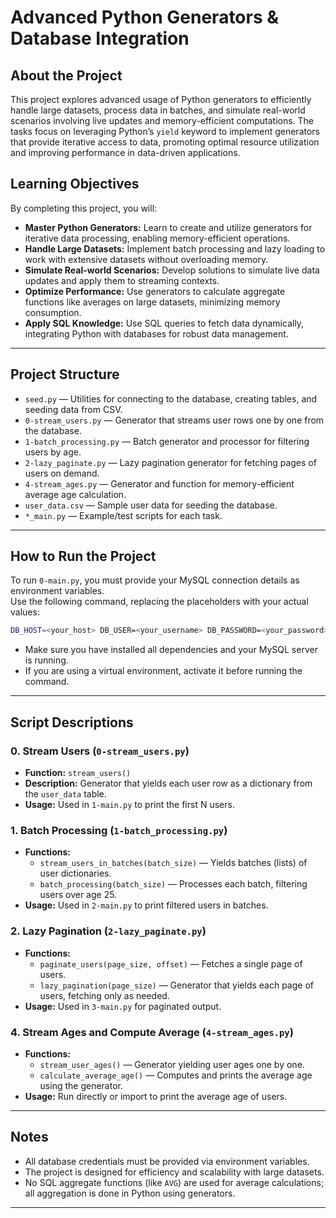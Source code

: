 # Advanced Python Generators & Database Integration

## About the Project

This project explores advanced usage of Python generators to efficiently handle large datasets, process data in batches, and simulate real-world scenarios involving live updates and memory-efficient computations. The tasks focus on leveraging Python’s `yield` keyword to implement generators that provide iterative access to data, promoting optimal resource utilization and improving performance in data-driven applications.

## Learning Objectives

By completing this project, you will:

- **Master Python Generators:** Learn to create and utilize generators for iterative data processing, enabling memory-efficient operations.
- **Handle Large Datasets:** Implement batch processing and lazy loading to work with extensive datasets without overloading memory.
- **Simulate Real-world Scenarios:** Develop solutions to simulate live data updates and apply them to streaming contexts.
- **Optimize Performance:** Use generators to calculate aggregate functions like averages on large datasets, minimizing memory consumption.
- **Apply SQL Knowledge:** Use SQL queries to fetch data dynamically, integrating Python with databases for robust data management.

---

## Project Structure

- `seed.py` — Utilities for connecting to the database, creating tables, and seeding data from CSV.
- `0-stream_users.py` — Generator that streams user rows one by one from the database.
- `1-batch_processing.py` — Batch generator and processor for filtering users by age.
- `2-lazy_paginate.py` — Lazy pagination generator for fetching pages of users on demand.
- `4-stream_ages.py` — Generator and function for memory-efficient average age calculation.
- `user_data.csv` — Sample user data for seeding the database.
- `*_main.py` — Example/test scripts for each task.

---

## How to Run the Project

To run `0-main.py`, you must provide your MySQL connection details as environment variables.  
Use the following command, replacing the placeholders with your actual values:

```sh
DB_HOST=<your_host> DB_USER=<your_username> DB_PASSWORD=<your_password> DB_NAME=<your_database> python 0-main.py
```
- Make sure you have installed all dependencies and your MySQL server is running.
- If you are using a virtual environment, activate it before running the command.

---

## Script Descriptions

### 0. Stream Users (`0-stream_users.py`)
- **Function:** `stream_users()`
- **Description:** Generator that yields each user row as a dictionary from the `user_data` table.
- **Usage:** Used in `1-main.py` to print the first N users.

### 1. Batch Processing (`1-batch_processing.py`)
- **Functions:**  
  - `stream_users_in_batches(batch_size)` — Yields batches (lists) of user dictionaries.
  - `batch_processing(batch_size)` — Processes each batch, filtering users over age 25.
- **Usage:** Used in `2-main.py` to print filtered users in batches.

### 2. Lazy Pagination (`2-lazy_paginate.py`)
- **Functions:**  
  - `paginate_users(page_size, offset)` — Fetches a single page of users.
  - `lazy_pagination(page_size)` — Generator that yields each page of users, fetching only as needed.
- **Usage:** Used in `3-main.py` for paginated output.

### 4. Stream Ages and Compute Average (`4-stream_ages.py`)
- **Functions:**  
  - `stream_user_ages()` — Generator yielding user ages one by one.
  - `calculate_average_age()` — Computes and prints the average age using the generator.
- **Usage:** Run directly or import to print the average age of users.

---

## Notes

- All database credentials must be provided via environment variables.
- The project is designed for efficiency and scalability with large datasets.
- No SQL aggregate functions (like `AVG`) are used for average calculations; all aggregation is done in Python using generators.

---


